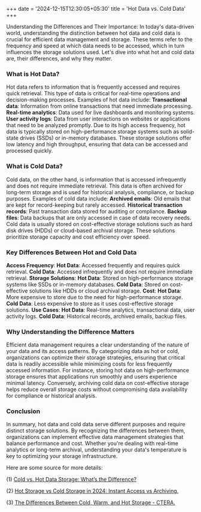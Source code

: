 +++
date = '2024-12-15T12:30:05+05:30'
title = 'Hot Data vs. Cold Data'
+++

Understanding the Differences and Their Importance:
In today's data-driven world, understanding the distinction between hot data and cold data is crucial for efficient data management and storage. These terms refer to the frequency and speed at which data needs to be accessed, which in turn influences the storage solutions used. Let's dive into what hot and cold data are, their differences, and why they matter.

### What is Hot Data?
Hot data refers to information that is frequently accessed and requires quick retrieval. This type of data is critical for real-time operations and decision-making processes. Examples of hot data include:
**Transactional data**: Information from online transactions that need immediate processing.
**Real-time analytics**: Data used for live dashboards and monitoring systems.
**User activity logs**: Data from user interactions on websites or applications that need to be analyzed promptly.
Due to its high access frequency, hot data is typically stored on high-performance storage systems such as solid-state drives (SSDs) or in-memory databases. These storage solutions offer low latency and high throughput, ensuring that data can be accessed and processed quickly.

### What is Cold Data?
Cold data, on the other hand, is information that is accessed infrequently and does not require immediate retrieval. This data is often archived for long-term storage and is used for historical analysis, compliance, or backup purposes. Examples of cold data include:
**Archived emails**: Old emails that are kept for record-keeping but rarely accessed.
**Historical transaction records**: Past transaction data stored for auditing or compliance.
**Backup files**: Data backups that are only accessed in case of data recovery needs.
Cold data is usually stored on cost-effective storage solutions such as hard disk drives (HDDs) or cloud-based archival storage. These solutions prioritize storage capacity and cost efficiency over speed.

### Key Differences Between Hot and Cold Data
**Access Frequency**:
**Hot Data**: Accessed frequently and requires quick retrieval.
**Cold Data**: Accessed infrequently and does not require immediate retrieval.
**Storage Solutions**:
**Hot Data**: Stored on high-performance storage systems like SSDs or in-memory databases.
**Cold Data**: Stored on cost-effective solutions like HDDs or cloud archival storage.
**Cost**:
**Hot Data**: More expensive to store due to the need for high-performance storage.
**Cold Data**: Less expensive to store as it uses cost-effective storage solutions.
**Use Cases**:
**Hot Data**: Real-time analytics, transactional data, user activity logs.
**Cold Data**: Historical records, archived emails, backup files.

### Why Understanding the Difference Matters
Efficient data management requires a clear understanding of the nature of your data and its access patterns. By categorizing data as hot or cold, organizations can optimize their storage strategies, ensuring that critical data is readily accessible while minimizing costs for less frequently accessed information.
For instance, storing hot data on high-performance storage ensures that applications run smoothly and users experience minimal latency. Conversely, archiving cold data on cost-effective storage helps reduce overall storage costs without compromising data availability for compliance or historical analysis.

### Conclusion
In summary, hot data and cold data serve different purposes and require distinct storage solutions. By recognizing the differences between them, organizations can implement effective data management strategies that balance performance and cost. Whether you're dealing with real-time analytics or long-term archival, understanding your data's temperature is key to optimizing your storage infrastructure.


Here are some source for more details:

(1) [Cold vs. Hot Data Storage: What’s the Difference?](https://www.dataversity.net/cold-vs-hot-data-storage-whats-the-difference/.) 

(2) [Hot Storage vs Cold Storage in 2024: Instant Access vs Archiving.](https://www.cloudwards.net/hot-storage-vs-cold-storage/.)

(3) [The Differences Between Cold, Warm, and Hot Storage - CTERA.](https://www.ctera.com/blog/differences-hot-warm-cold-file-storage/.)